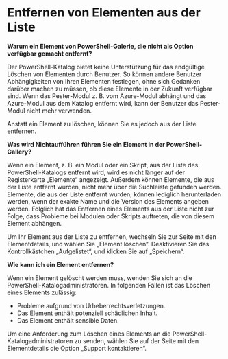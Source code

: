 # Entfernen von Elementen aus der Liste

**Warum ein Element von PowerShell-Galerie, die nicht als Option verfügbar gemacht entfernt?**

Der PowerShell-Katalog bietet keine Unterstützung für das endgültige Löschen von Elementen durch Benutzer. So können andere Benutzer Abhängigkeiten von Ihren Elementen festlegen, ohne sich Gedanken darüber machen zu müssen, ob diese Elemente in der Zukunft verfügbar sind. Wenn das Pester-Modul z. B. vom Azure-Modul abhängt und das Azure-Modul aus dem Katalog entfernt wird, kann der Benutzer das Pester-Modul nicht mehr verwenden.

Anstatt ein Element zu löschen, können Sie es jedoch aus der Liste entfernen.

**Was wird Nichtaufführen führen Sie ein Element in der PowerShell-Gallery?**

Wenn ein Element, z. B. ein Modul oder ein Skript, aus der Liste des PowerShell-Katalogs entfernt wird, wird es nicht länger auf der Registerkarte „Elemente“ angezeigt.
Außerdem können Elemente, die aus der Liste entfernt wurden, nicht mehr über die Suchleiste gefunden werden.
Elemente, die aus der Liste entfernt wurden, können lediglich herunterladen werden, wenn der exakte Name und die Version des Elements angeben werden.
Folglich hat das Entfernen eines Elements aus der Liste nicht zur Folge, dass Probleme bei Modulen oder Skripts auftreten, die von diesem Element abhängen.

Um Ihr Element aus der Liste zu entfernen, wechseln Sie zur Seite mit den Elementdetails, und wählen Sie „Element löschen“. Deaktivieren Sie das Kontrollkästchen „Aufgelistet“, und klicken Sie auf „Speichern“.

**Wie kann ich ein Element entfernen?**

Wenn ein Element gelöscht werden muss, wenden Sie sich an die PowerShell-Katalogadministratoren.
In folgenden Fällen ist das Löschen eines Elements zulässig:
- Probleme aufgrund von Urheberrechtsverletzungen.
- Das Element enthält potenziell schädlichen Inhalt.
- Das Element enthält sensible Daten.

Um eine Anforderung zum Löschen eines Elements an die PowerShell-Katalogadministratoren zu senden, wählen Sie auf der Seite mit den Elementdetails die Option „Support kontaktieren“.  




<!--HONumber=Oct16_HO1-->


